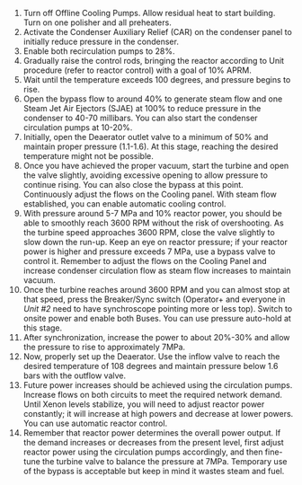1) Turn off Offline Cooling Pumps. Allow residual heat to start building. Turn on one polisher and all preheaters.
2) Activate the Condenser Auxiliary Relief (CAR) on the condenser panel to initially reduce pressure in the condenser.
3) Enable both recirculation pumps to 28%.
4) Gradually raise the control rods, bringing the reactor according to Unit procedure (refer to reactor control) with a goal of 10% APRM.
5) Wait until the temperature exceeds 100 degrees, and pressure begins to rise.
6) Open the bypass flow to around 40% to generate steam flow and one Steam Jet Air Ejectors (SJAE) at 100% to reduce pressure in the condenser to 40-70 millibars. You can also start the condenser circulation pumps at 10-20%.
7) Initially, open the Deaerator outlet valve to a minimum of 50% and maintain proper pressure (1.1-1.6). At this stage, reaching the desired temperature might not be possible.
8) Once you have achieved the proper vacuum, start the turbine and open the valve slightly, avoiding excessive opening to allow pressure to continue rising. You can also close the bypass at this point. Continuously adjust the flows on the Cooling panel. With steam flow established, you can enable automatic cooling control.
9) With pressure around 5-7 MPa and 10% reactor power, you should be able to smoothly reach 3600 RPM without the risk of overshooting. As the turbine speed approaches 3600 RPM, close the valve slightly to slow down the run-up. Keep an eye on reactor pressure; if your reactor power is higher and pressure exceeds 7 MPa, use a bypass valve to control it. Remember to adjust the flows on the Cooling Panel and increase condenser circulation flow as steam flow increases to maintain vacuum.
10) Once the turbine reaches around 3600 RPM and you can almost stop at that speed, press the Breaker/Sync switch (Operator+ and everyone in *Unit #2* need to have synchroscope pointing more or less top). Switch to onsite power and enable both Buses. You can use pressure auto-hold at this stage.
11) After synchronization, increase the power to about 20%-30% and allow the pressure to rise to approximately 7MPa.
12) Now, properly set up the Deaerator. Use the inflow valve to reach the desired temperature of 108 degrees and maintain pressure below 1.6 bars with the outflow valve.
13) Future power increases should be achieved using the circulation pumps. Increase flows on both circuits to meet the required network demand. Until Xenon levels stabilize, you will need to adjust reactor power constantly; it will increase at high powers and decrease at lower powers. You can use automatic reactor control.
14) Remember that reactor power determines the overall power output. If the demand increases or decreases from the present level, first adjust reactor power using the circulation pumps accordingly, and then fine-tune the turbine valve to balance the pressure at 7MPa. Temporary use of the bypass is acceptable but keep in mind it wastes steam and fuel.
